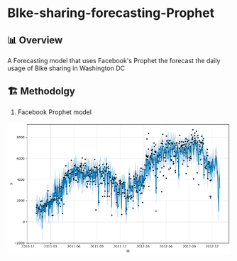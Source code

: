 # BIke-sharing-forecasting-Prophet

## 📊 Overview
A Forecasting model that uses Facebook's Prophet the forecast the daily usage of Bike sharing in Washington DC


## 🏗️  Methodolgy 
1. Facebook Prophet model

![alt text](image.png)
